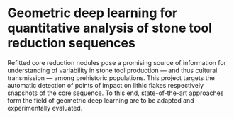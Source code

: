# Geometric deep learning for quantitative analysis of stone tool reduction sequences
Refitted core reduction nodules pose a promising source of information for understanding of variability in stone tool production — and thus cultural transmission — among prehistoric populations. This project targets the automatic detection of points of impact on lithic flakes respectively snapshots of the core sequence. To this end, state-of-the-art approaches form the field of geometric deep learning are to be adapted and experimentally evaluated.
